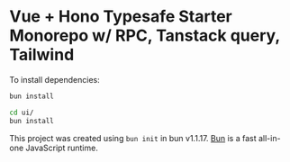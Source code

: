 # Vue + Hono Typesafe Starter Monorepo w/ RPC, Tanstack query, Tailwind

To install dependencies:

```bash
bun install

cd ui/
bun install
```

This project was created using `bun init` in bun v1.1.17. [Bun](https://bun.sh) is a fast all-in-one JavaScript runtime.
